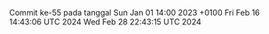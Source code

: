 Commit ke-55 pada tanggal Sun Jan 01 14:00 2023 +0100
Fri Feb 16 14:43:06 UTC 2024
Wed Feb 28 22:43:15 UTC 2024
